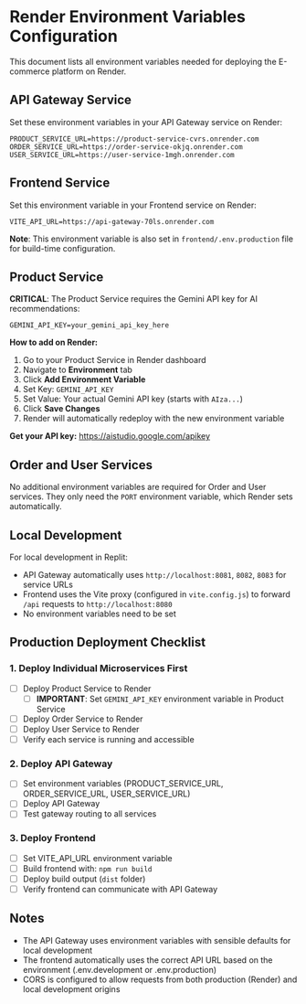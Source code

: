 # Render Environment Variables Configuration

This document lists all environment variables needed for deploying the E-commerce platform on Render.

## API Gateway Service

Set these environment variables in your API Gateway service on Render:

```
PRODUCT_SERVICE_URL=https://product-service-cvrs.onrender.com
ORDER_SERVICE_URL=https://order-service-okjq.onrender.com
USER_SERVICE_URL=https://user-service-1mgh.onrender.com
```

## Frontend Service

Set this environment variable in your Frontend service on Render:

```
VITE_API_URL=https://api-gateway-70ls.onrender.com
```

**Note**: This environment variable is also set in `frontend/.env.production` file for build-time configuration.

## Product Service

**CRITICAL**: The Product Service requires the Gemini API key for AI recommendations:

```
GEMINI_API_KEY=your_gemini_api_key_here
```

**How to add on Render:**
1. Go to your Product Service in Render dashboard
2. Navigate to **Environment** tab
3. Click **Add Environment Variable**
4. Set Key: `GEMINI_API_KEY`
5. Set Value: Your actual Gemini API key (starts with `AIza...`)
6. Click **Save Changes**
7. Render will automatically redeploy with the new environment variable

**Get your API key:** https://aistudio.google.com/apikey

## Order and User Services

No additional environment variables are required for Order and User services.
They only need the `PORT` environment variable, which Render sets automatically.

## Local Development

For local development in Replit:
- API Gateway automatically uses `http://localhost:8081`, `8082`, `8083` for service URLs
- Frontend uses the Vite proxy (configured in `vite.config.js`) to forward `/api` requests to `http://localhost:8080`
- No environment variables need to be set

## Production Deployment Checklist

### 1. Deploy Individual Microservices First
- [ ] Deploy Product Service to Render
  - [ ] **IMPORTANT**: Set `GEMINI_API_KEY` environment variable in Product Service
- [ ] Deploy Order Service to Render  
- [ ] Deploy User Service to Render
- [ ] Verify each service is running and accessible

### 2. Deploy API Gateway
- [ ] Set environment variables (PRODUCT_SERVICE_URL, ORDER_SERVICE_URL, USER_SERVICE_URL)
- [ ] Deploy API Gateway
- [ ] Test gateway routing to all services

### 3. Deploy Frontend
- [ ] Set VITE_API_URL environment variable
- [ ] Build frontend with: `npm run build`
- [ ] Deploy build output (`dist` folder)
- [ ] Verify frontend can communicate with API Gateway

## Notes

- The API Gateway uses environment variables with sensible defaults for local development
- The frontend automatically uses the correct API URL based on the environment (.env.development or .env.production)
- CORS is configured to allow requests from both production (Render) and local development origins
